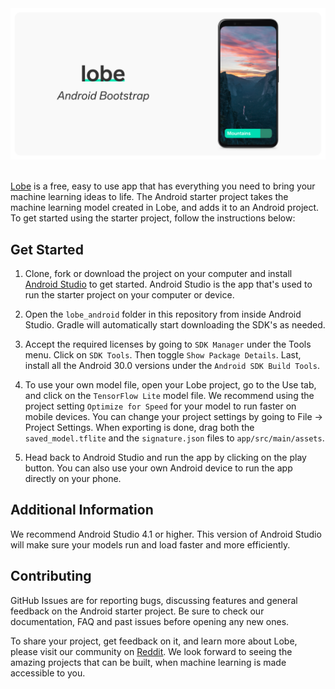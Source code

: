 <div style="text-align:center"><img src="assets/header.png" /></div>
<br>

[Lobe](http://lobe.ai/) is a free, easy to use app that has everything you need to bring your machine learning ideas to life. The Android starter project takes the machine learning model created in Lobe, and adds it to an Android project. To get started using the starter project, follow the instructions below:

## Get Started

1. Clone, fork or download the project on your computer and install [Android Studio](https://developer.android.com/studio) to get started. Android Studio is the app that's used to run the starter project on your computer or device.

2. Open the `lobe_android` folder in this repository from inside Android Studio. Gradle will automatically start downloading the SDK's as needed.

3. Accept the required licenses by going to `SDK Manager` under the Tools menu. Click on `SDK Tools`. Then toggle `Show Package Details`. Last, install all the Android 30.0 versions under the `Android SDK Build Tools`.

4. To use your own model file, open your Lobe project, go to the Use tab, and click on the `TensorFlow Lite` model file. We recommend using the project setting `Optimize for Speed` for your model to run faster on mobile devices. You can change your project settings by going to File -> Project Settings. When exporting is done, drag both the `saved_model.tflite` and the `signature.json` files to `app/src/main/assets`.

5. Head back to Android Studio and run the app by clicking on the play button. You can also use your own Android device to run the app directly on your phone.

## Additional Information

We recommend Android Studio 4.1 or higher. This version of Android Studio will make sure your models run and load faster and more efficiently.

## Contributing

GitHub Issues are for reporting bugs, discussing features and general feedback on the Android starter project. Be sure to check our documentation, FAQ and past issues before opening any new ones.

To share your project, get feedback on it, and learn more about Lobe, please visit our community on [Reddit](https://www.reddit.com/r/Lobe/). We look forward to seeing the amazing projects that can be built, when machine learning is made accessible to you.

